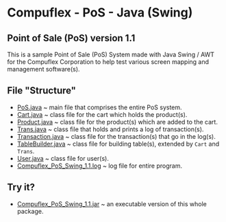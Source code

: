 # Compuflex - PoS - Java (Swing)
## Point of Sale (PoS) version 1.1
This is a sample Point of Sale (PoS) System made with Java Swing / AWT for the Compuflex Corporation to help test various screen mapping and management software(s).

## File "Structure"
 - [PoS.java](/PoS%20(Java%20Swing)/Old%20Version(s)/1.1/PoS.java) ~ main file that comprises the entire PoS system.
 - [Cart.java](/PoS%20(Java%20Swing)/Old%20Version(s)/1.1/Cart.java) ~ class file for the cart which holds the product(s).
 - [Product.java](/PoS%20(Java%20Swing)/Old%20Version(s)/1.1/Product.java) ~ class file for the product(s) which are added to the cart.
 - [Trans.java](/PoS%20(Java%20Swing)/Old%20Version(s)/1.1/Trans.java) ~ class file that holds and prints a log of transaction(s).
 - [Transaction.java](/PoS%20(Java%20Swing)/Old%20Version(s)/1.1/Transaction.java) ~ class file for the transaction(s) that go in the log(s).
 - [TableBuilder.java](/PoS%20(Java%20Swing)/Old%20Version(s)/1.1/TableBuilder.java) ~ class file for building table(s), extended by `Cart` and `Trans`.
 - [User.java](/PoS%20(Java%20Swing)/Old%20Version(s)/1.1/User.java) ~ class file for user(s).
 - [Compuflex_PoS_Swing_1.1.log](/PoS%20(Java%20Swing)/Old%20Version(s)/1.1/Compuflex_PoS_Swing_1.1.log) ~ log file for entire program.

## Try it?
 - [Compuflex_PoS_Swing_1.1.jar](/PoS%20(Java%20Swing)/Old%20Version(s)/1.1/Compuflex_PoS_Swing_1.1.jar) ~ an executable version of this whole package.
